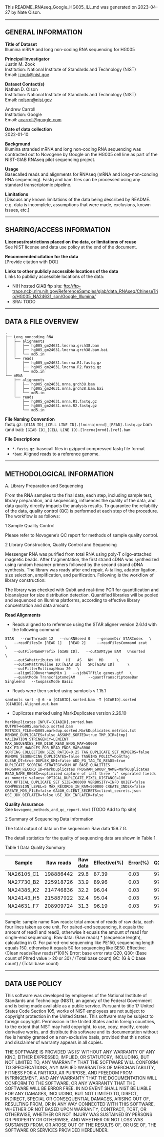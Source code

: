 This README_RNAseq_Google_HG005_ILL.md was generated on 2023-04-27 by Nate Olson.

------------------- 
GENERAL INFORMATION
-------------------

**Title of Dataset**\
Illumina mRNA and long non-coding RNA sequencing for HG005

**Principal Investigator**\
Justin M. Zook\
Institution: National Institute of Standards and Technology (NIST)\
Email: jzook@nist.gov

**Dataset Contact(s)**\
Nathan D. Olson\
Institution: National Institute of Standards and Technology (NIST)\
Email: nolson@nist.gov

Andrew Carroll\
Institution: Google\
Email: acarroll@google.com

**Date of data collection**\
2022-01-10

**Background**\
Illumina stranded mRNA and long non-coding RNA sequencing was contracted 
out to Novogene by Google on the HG005 cell line as part of the NIST-GIAB 
RNAseq pilot sequencing project.

**Usage**\
Basecalled reads and alignments for RNAseq (mRNA and long-non-conding RNA sequencing). 
Fastq and bam files can be processed using any standard transcriptomic pipeline.

**Limitations**\
[Discuss any known limitations of the data being described by
README. e.g. data is incomplete, assumptions that were made, exclusions, known
issues, etc.]

--------------------------
SHARING/ACCESS INFORMATION
--------------------------

**Licenses/restrictions placed on the data, or limitations of reuse**\
See NIST license and data use policy at the end of the document.

**Recommended citation for the data**\
[Provide citation with DOI]

**Links to other publicly accessible locations of the data**\
Links to publicly accessible locations of the data:

- NIH hosted GIAB ftp site: ftp://ftp-trace.ncbi.nlm.nih.gov/ReferenceSamples/giab/data_RNAseq/ChineseTrio/HG005_NA24631_son/Google_Illumina/
- SRA: TODO 

--------------------
DATA & FILE OVERVIEW
--------------------
 
```
.
├── Long_noncoding_RNA
│   ├── alignments
│   │   ├── hg005_gm24631.lncrna.grch38.bam
│   │   ├── hg005_gm24631.lncrna.grch38.bam.bai
│   │   └── md5.in
│   └── reads
│       ├── hg005_gm24631.lncrna.R1.fastq.gz
│       ├── hg005_gm24631.lncrna.R2.fastq.gz
│       └── md5.in
└── mRNA
    ├── alignments
    │   ├── hg005_gm24631.mrna.grch38.bam
    │   ├── hg005_gm24631.mrna.grch38.bam.bai
    │   └── md5.in
    └── reads
        ├── hg005_gm24631.mrna.R1.fastq.gz
        ├── hg005_gm24631.mrna.R2.fastq.gz
        └── md5.in
```

**File Naming Convention**\
fastq.gz: `[GIAB ID]_[CELL LINE ID].[lncrna|mrnd]_[READ].fastq.gz`
bam (and bai): `[GIAB ID]_[CELL LINE ID].[lncrna|mrnd].[ref].bam`

**File Descriptions**
- `*.fastq.gz`: basecall files in gzipped compressed fastq file format
- `*bam`: Aligned reads to a reference genome. 

--------------------------
METHODOLOGICAL INFORMATION
--------------------------

A. Library Preparation and Sequencing

From the RNA samples to the final data, each step, including sample test, library preparation, and sequencing, influences the quality of the data, and data quality directly impacts the analysis results. To guarantee the reliability of the data, quality control (QC) is performed at each step of the procedure. The workflow is as follows:

1 Sample Quality Control

Please refer to Novogene’s QC report for methods of sample quality control.

2 Library Construction, Quality Control and Sequencing

Messenger RNA was purified from total RNA using poly-T oligo-attached magnetic beads. After fragmentation, the first strand cDNA was synthesized using random hexamer primers followed by the second strand cDNA synthesis. The library was ready after end repair, A-tailing, adapter ligation, size selection, amplification, and purification. Following is the workflow of library construction:

The library was checked with Qubit and real-time PCR for quantification and bioanalyzer for size distribution detection. Quantified libraries will be pooled and sequenced on Illumina platforms, according to effective library concentration and data amount.

**Read Alignments**
- Reads aligned to to reference using the STAR  aligner version 2.6.1d with the following command 
```
STAR   --runThreadN 12   --runRNGseed 0   --genomeDir STARIndex   \
    --readFilesIn [READ 1]   [READ 2]     --readFilesCommand zcat      \
    --outFileNamePrefix [GIAB ID].   --outSAMtype BAM   Unsorted      \
    --outSAMattributes NH   HI   AS   NM   MD      \
    --outSAMattrRGline ID:[GIAB ID]   SM:[GIAB ID]      \
    --outFilterMultimapNmax 20   \
    --alignSJDBoverhangMin 1   --sjdbGTFfile genes.gtf   \
    --quantMode TranscriptomeSAM      --quantTranscriptomeBan Singleend   --twopassMode Basic
```
- Reads were then sorted using samtools v 1.15.1  
```
samtools sort -@ 6 -o [GIABID].sorted.bam -T [GIABID].sorted [GIABID].Aligned.out.bam
```

- Duplicates marked using MarkDuplicates version 2.26.10    
```
MarkDuplicates INPUT=[GIABID].sorted.bam OUTPUT=HG005.markdup.sorted.bam METRICS_FILE=HG005.markdup.sorted.MarkDuplicates.metrics.txt REMOVE_DUPLICATES=false ASSUME_SORTED=true TMP_DIR=[tmp] VALIDATION_STRINGENCY=LENIENT    MAX_SEQUENCES_FOR_DISK_READ_ENDS_MAP=50000 MAX_FILE_HANDLES_FOR_READ_ENDS_MAP=8000 SORTING_COLLECTION_SIZE_RATIO=0.25 TAG_DUPLICATE_SET_MEMBERS=false REMOVE_SEQUENCING_DUPLICATES=false TAGGING_POLICY=DontTag CLEAR_DT=true DUPLEX_UMI=false ADD_PG_TAG_TO_READS=true DUPLICATE_SCORING_STRATEGY=SUM_OF_BASE_QUALITIES PROGRAM_RECORD_ID=MarkDuplicates PROGRAM_GROUP_NAME=MarkDuplicates READ_NAME_REGEX=<optimized capture of last three ':' separated fields as numeric values> OPTICAL_DUPLICATE_PIXEL_DISTANCE=100 MAX_OPTICAL_DUPLICATE_SET_SIZE=300000 VERBOSITY=INFO QUIET=false COMPRESSION_LEVEL=5 MAX_RECORDS_IN_RAM=500000 CREATE_INDEX=false CREATE_MD5_FILE=false GA4GH_CLIENT_SECRETS=client_secrets.json USE_JDK_DEFLATER=false USE_JDK_INFLATER=false
```






**Quality Assurance**\
See `Novogene_methods_and_qc_report.html` (TODO Add to ftp site)


2 Summary of Sequencing Data Information

The total output of data on the sequencer: Raw data 159.7 G.

The detail statistics for the quality of sequencing data are shown in Table 1.

Table 1 Data Quality Summary

| Sample     | Raw reads | Raw data | Effective(%) | Error(%) | Q20(%) | Q30(%) | GC(%) |
|------------|-----------|----------|--------------|----------|--------|--------|-------|
| NA26105_C1 | 198886442 | 29.8     | 87.39        | 0.03     | 97.73  | 93.94  | 48.76 |
| NA27730_B2 | 225918726 | 33.9     | 89.96        | 0.03     | 97.87  | 94.15  | 47.98 |
| NA24385_K2 | 214746836 | 32.2     | 96.04        | 0.03     | 97.76  | 94.12  | 50.03 |
| NA24143_H5 | 215887922 | 32.4     | 95.04        | 0.03     | 97.46  | 93.63  | 51.79 |
| NA24631_F7 | 208909724 | 31.3     | 96.19        | 0.03     | 97.71  | 93.93  | 50.89 |
|            |           |          |              |          |        |        |       |
|            |           |          |              |          |        |        |       |

Sample: sample name
Raw reads: total amount of reads of raw data, each four lines taken as one unit. For paired-end sequencing, it equals the amount of read1 and read2, otherwise it equals the amount of read1 for single-end sequencing.
Raw data: (Raw reads) * (sequence length), calculating in G. For paired-end sequencing like PE150, sequencing length equals 150, otherwise it equals 50 for sequencing like SE50.
Effective: (Clean reads/Raw reads)*100%
Error: base error rate
Q20, Q30: (Base count of Phred value > 20 or 30) / (Total base count)
GC: (G & C base count) / (Total base count)

--------------------------
DATA USE POLICY
--------------------------

This software was developed by employees of the National Institute of Standards
and Technology (NIST), an agency of the Federal Government and is being made
available as a public service. Pursuant to title 17 United States Code Section
105, works of NIST employees are not subject to copyright protection in the
United States. This software may be subject to foreign copyright. Permission in
the United States and in foreign countries, to the extent that NIST may hold
copyright, to use, copy, modify, create derivative works, and distribute this
software and its documentation without fee is hereby granted on a non-exclusive
basis, provided that this notice and disclaimer of warranty appears in all
copies.

THE SOFTWARE IS PROVIDED 'AS IS' WITHOUT ANY WARRANTY OF ANY KIND, EITHER
EXPRESSED, IMPLIED, OR STATUTORY, INCLUDING, BUT NOT LIMITED TO, ANY WARRANTY
THAT THE SOFTWARE WILL CONFORM TO SPECIFICATIONS, ANY IMPLIED WARRANTIES OF
MERCHANTABILITY, FITNESS FOR A PARTICULAR PURPOSE, AND FREEDOM FROM
INFRINGEMENT, AND ANY WARRANTY THAT THE DOCUMENTATION WILL CONFORM TO THE
SOFTWARE, OR ANY WARRANTY THAT THE SOFTWARE WILL BE ERROR FREE. IN NO EVENT
SHALL NIST BE LIABLE FOR ANY DAMAGES, INCLUDING, BUT NOT LIMITED TO, DIRECT,
INDIRECT, SPECIAL OR CONSEQUENTIAL DAMAGES, ARISING OUT OF, RESULTING FROM, OR
IN ANY WAY CONNECTED WITH THIS SOFTWARE, WHETHER OR NOT BASED UPON WARRANTY,
CONTRACT, TORT, OR OTHERWISE, WHETHER OR NOT INJURY WAS SUSTAINED BY PERSONS OR
PROPERTY OR OTHERWISE, AND WHETHER OR NOT LOSS WAS SUSTAINED FROM, OR AROSE OUT
OF THE RESULTS OF, OR USE OF, THE SOFTWARE OR SERVICES PROVIDED HEREUNDER.

